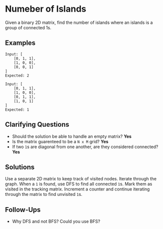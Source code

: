 # Numeber of Islands

Given a binary 2D matrix, find the number of islands where an islands is a group of connected 1s.

## Examples

```
Input: [
    [0, 1, 1],
    [1, 0, 0],
    [0, 0, 1]
]
Expected: 2

Input: [
    [0, 1, 1],
    [1, 0, 0],
    [0, 1, 1],
    [1, 0, 1]
]
Expected: 1

```

## Clarifying Questions

- Should the solution be able to handle an empty matrix? **Yes**
- Is the matrix guarenteed to be a `N x M` grid? **Yes**
- If two `1`s are diagonal from one another, are they considered connected? **Yes**

## Solutions

Use a separate 2D matrix to keep track of visited nodes. Iterate through the graph. When a `1` is found, use DFS to find all connected `1`s. Mark them as visited in the tracking matrix. Increment a counter and continue iterating through the matrix to find unvisited `1`s.

## Follow-Ups

- Why DFS and not BFS? Could you use BFS?